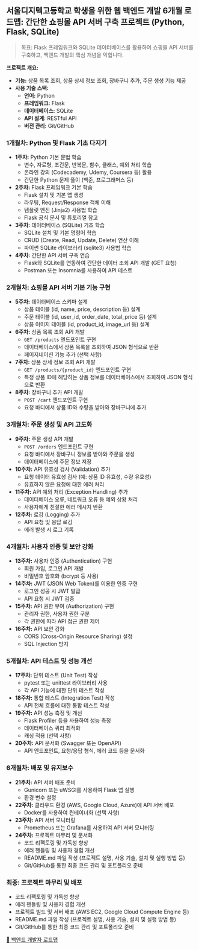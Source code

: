 ## 서울디지텍고등학교 학생을 위한 웹 백엔드 개발 6개월 로드맵: **간단한 쇼핑몰 API 서버 구축 프로젝트** (Python, Flask, SQLite)

> 목표: Flask 프레임워크와 SQLite 데이터베이스를 활용하여 쇼핑몰 API 서버를 구축하고, 백엔드 개발의 핵심 개념을 익힙니다.

**프로젝트 개요:**

*   **기능:** 상품 목록 조회, 상품 상세 정보 조회, 장바구니 추가, 주문 생성 기능 제공
*   **사용 기술 스택:**
    *   **언어:** Python
    *   **프레임워크:** Flask
    *   **데이터베이스:** SQLite
    *   **API 설계:** RESTful API
    *   **버전 관리:** Git/GitHub

### 1개월차: Python 및 Flask 기초 다지기

*   **1주차:** Python 기본 문법 학습
    *   변수, 자료형, 조건문, 반복문, 함수, 클래스, 예외 처리 학습
    *   온라인 강의 (Codecademy, Udemy, Coursera 등) 활용
    *   간단한 Python 문제 풀이 (백준, 프로그래머스 등)
*   **2주차:** Flask 프레임워크 기본 학습
    *   Flask 설치 및 기본 앱 생성
    *   라우팅, Request/Response 객체 이해
    *   템플릿 엔진 (Jinja2) 사용법 학습
    *   Flask 공식 문서 및 튜토리얼 참고
*   **3주차:** 데이터베이스 (SQLite) 기초 학습
    *   SQLite 설치 및 기본 명령어 학습
    *   CRUD (Create, Read, Update, Delete) 연산 이해
    *   파이썬 SQLite 라이브러리 (sqlite3) 사용법 학습
*   **4주차:** 간단한 API 서버 구축 연습
    *   Flask와 SQLite를 연동하여 간단한 데이터 조회 API 개발 (GET 요청)
    *   Postman 또는 Insomnia를 사용하여 API 테스트

### 2개월차: 쇼핑몰 API 서버 기본 기능 구현

*   **5주차:** 데이터베이스 스키마 설계
    *   상품 테이블 (id, name, price, description 등) 설계
    *   주문 테이블 (id, user_id, order_date, total_price 등) 설계
    *   상품 이미지 테이블 (id, product_id, image_url 등) 설계
*   **6주차:** 상품 목록 조회 API 개발
    *   `GET /products` 엔드포인트 구현
    *   데이터베이스에서 상품 목록을 조회하여 JSON 형식으로 반환
    *   페이지네이션 기능 추가 (선택 사항)
*   **7주차:** 상품 상세 정보 조회 API 개발
    *   `GET /products/{product_id}` 엔드포인트 구현
    *   특정 상품 ID에 해당하는 상품 정보를 데이터베이스에서 조회하여 JSON 형식으로 반환
*   **8주차:** 장바구니 추가 API 개발
    *   `POST /cart` 엔드포인트 구현
    *   요청 바디에서 상품 ID와 수량을 받아와 장바구니에 추가

### 3개월차: 주문 생성 및 API 고도화

*   **9주차:** 주문 생성 API 개발
    *   `POST /orders` 엔드포인트 구현
    *   요청 바디에서 장바구니 정보를 받아와 주문을 생성
    *   데이터베이스에 주문 정보 저장
*   **10주차:** API 유효성 검사 (Validation) 추가
    *   요청 데이터 유효성 검사 (예: 상품 ID 유효성, 수량 유효성)
    *   유효하지 않은 요청에 대한 에러 처리
*   **11주차:** API 예외 처리 (Exception Handling) 추가
    *   데이터베이스 오류, 네트워크 오류 등 예외 상황 처리
    *   사용자에게 친절한 에러 메시지 반환
*   **12주차:** 로깅 (Logging) 추가
    *   API 요청 및 응답 로깅
    *   에러 발생 시 로그 기록

### 4개월차: 사용자 인증 및 보안 강화

*   **13주차:** 사용자 인증 (Authentication) 구현
    *   회원 가입, 로그인 API 개발
    *   비밀번호 암호화 (bcrypt 등 사용)
*   **14주차:** JWT (JSON Web Token)를 이용한 인증 구현
    *   로그인 성공 시 JWT 발급
    *   API 요청 시 JWT 검증
*   **15주차:** API 권한 부여 (Authorization) 구현
    *   관리자 권한, 사용자 권한 구분
    *   각 권한에 따라 API 접근 권한 제어
*   **16주차:** API 보안 강화
    *   CORS (Cross-Origin Resource Sharing) 설정
    *   SQL Injection 방지

### 5개월차: API 테스트 및 성능 개선

*   **17주차:** 단위 테스트 (Unit Test) 작성
    *   pytest 또는 unittest 라이브러리 사용
    *   각 API 기능에 대한 단위 테스트 작성
*   **18주차:** 통합 테스트 (Integration Test) 작성
    *   API 전체 흐름에 대한 통합 테스트 작성
*   **19주차:** API 성능 측정 및 개선
    *   Flask Profiler 등을 사용하여 성능 측정
    *   데이터베이스 쿼리 최적화
    *   캐싱 적용 (선택 사항)
*   **20주차:** API 문서화 (Swagger 또는 OpenAPI)
    *   API 엔드포인트, 요청/응답 형식, 에러 코드 등을 문서화

### 6개월차: 배포 및 유지보수

*   **21주차:** API 서버 배포 준비
    *   Gunicorn 또는 uWSGI를 사용하여 Flask 앱 실행
    *   환경 변수 설정
*   **22주차:** 클라우드 환경 (AWS, Google Cloud, Azure)에 API 서버 배포
    *   Docker를 사용하여 컨테이너화 (선택 사항)
*   **23주차:** API 서버 모니터링
    *   Prometheus 또는 Grafana를 사용하여 API 서버 모니터링
*   **24주차:** 프로젝트 마무리 및 문서화
    *   코드 리팩토링 및 가독성 향상
    *   에러 핸들링 및 사용자 경험 개선
    *   README.md 파일 작성 (프로젝트 설명, 사용 기술, 설치 및 실행 방법 등)
    *   Git/GitHub를 통한 최종 코드 관리 및 포트폴리오 준비

### 최종: 프로젝트 마무리 및 배포

*   코드 리팩토링 및 가독성 향상
*   에러 핸들링 및 사용자 경험 개선
*   프로젝트 빌드 및 서버 배포 (AWS EC2, Google Cloud Compute Engine 등)
*   README.md 파일 작성 (프로젝트 설명, 사용 기술, 설치 및 실행 방법 등)
*   Git/GitHub를 통한 최종 코드 관리 및 포트폴리오 준비

[🔗 백엔드 개발자 로드맵](https://roadmap.sh/backend)
